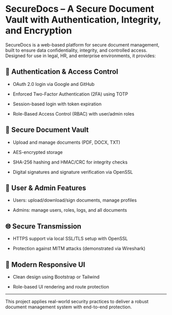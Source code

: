 # SecureDocs – A Secure Document Vault with Authentication, Integrity, and Encryption

SecureDocs is a web-based platform for secure document management, built to ensure data confidentiality, integrity, and controlled access. Designed for use in legal, HR, and enterprise environments, it provides:

## 🔐 Authentication & Access Control

- OAuth 2.0 login via Google and GitHub

- Enforced Two-Factor Authentication (2FA) using TOTP

- Session-based login with token expiration

- Role-Based Access Control (RBAC) with user/admin roles

## 📁 Secure Document Vault

- Upload and manage documents (PDF, DOCX, TXT)

- AES-encrypted storage

- SHA-256 hashing and HMAC/CRC for integrity checks

- Digital signatures and signature verification via OpenSSL

## 👤 User & Admin Features

- Users: upload/download/sign documents, manage profiles

- Admins: manage users, roles, logs, and all documents

## 🌐 Secure Transmission

- HTTPS support via local SSL/TLS setup with OpenSSL

- Protection against MITM attacks (demonstrated via Wireshark)

## 🎨 Modern Responsive UI

- Clean design using Bootstrap or Tailwind

- Role-based UI rendering and route protection
  
--- 

This project applies real-world security practices to deliver a robust document management system with end-to-end protection.
